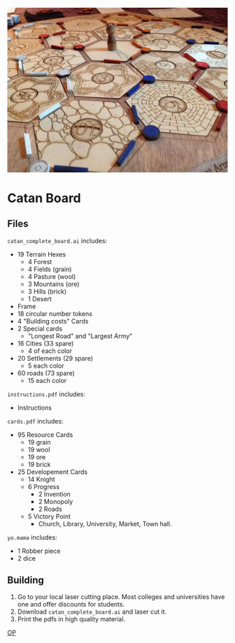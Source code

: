 ![image of catan board game](cover.jpg "Final product")
# Catan Board
## Files
`catan_complete_board.ai` includes:
* 19 Terrain Hexes
 	* 4 Forest
 	* 4 Fields (grain)
 	* 4 Pasture (wool)
 	* 3 Mountains (ore)
 	* 3 Hills (brick)
 	* 1 Desert
* Frame
* 18 circular number tokens
* 4 "Building costs" Cards
* 2 Special cards
	* "Longest Road" and "Largest Army"
* 16 Cities (33 spare)
	* 4 of each color
* 20 Settlements (29 spare)
	* 5 each color
* 60 roads (73 spare)
	* 15 each color

`instructions.pdf` includes:
* Instructions

`cards.pdf` includes:
* 95 Resource Cards
	* 19 grain
	* 19 wool
	* 19 ore
	* 19 brick
* 25 Developement Cards
	* 14 Knight
	* 6 Progress
		* 2 Invention
		* 2 Monopoly
		* 2 Roads
	* 5 Victory Point
		* Church, Library, University, Market, Town hall.

`yo.mama` includes:
* 1 Robber piece
* 2 dice

## Building
1. Go to your local laser cutting place. Most colleges and universities have one and offer discounts for students.
2. Download `catan_complete_board.ai` and laser cut it.
3. Print the pdfs in high quality material.

[OP](https://www.instructables.com/id/Laser-Cut-Settlers-of-Catan-Board/)